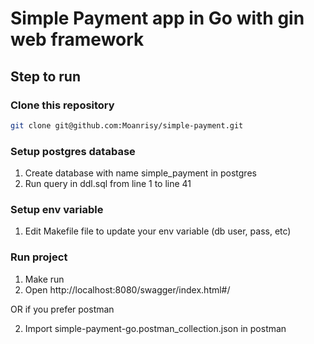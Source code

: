 # Simple Payment app in Go with gin web framework

## Step to run
### Clone this repository
``` sh
git clone git@github.com:Moanrisy/simple-payment.git
```

### Setup postgres database
1. Create database with name simple_payment in postgres
2. Run query in ddl.sql from line 1 to line 41

### Setup env variable 
1. Edit Makefile file to update your env variable (db user, pass, etc)

### Run project
1. Make run
2. Open http://localhost:8080/swagger/index.html#/

OR if you prefer postman

2. Import simple-payment-go.postman_collection.json in postman
